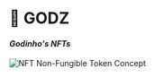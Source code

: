 

# 🎨 GODZ


#### *Godinho's NFTs*


![NFT Non-Fungible Token Concept](https://encrypted-tbn0.gstatic.com/images?q=tbn:ANd9GcRngqUpkeduWDR4byFpUnyW4Ch2d4ibef_rTw&s)


